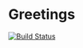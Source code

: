 # Greetings
[![Build Status](https://travis-ci.org/sibusisozibeko/greeting-expressjs.svg?branch=master)](https://travis-ci.org/sibusisozibeko/greeting-expressjs)
